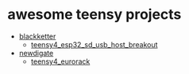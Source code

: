# awesome teensy projects
* [blackketter](https://github.com/blackketter)
  * [teensy4_esp32_sd_usb_host_breakout](https://github.com/blackketter/teensy4_esp32_sd_usb_host_breakout)
* [newdigate](https://github.com/newdigate)
  * [teensy4_eurorack](https://github.com/blackketter/teensy-eurorack)
